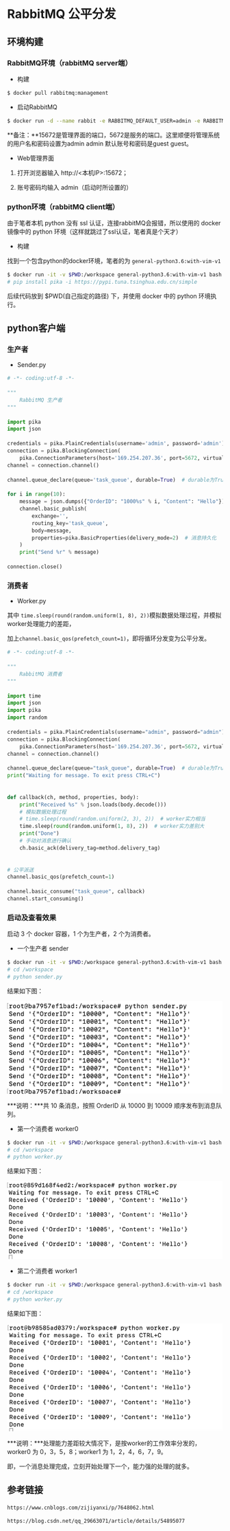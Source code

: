 # RabbitMQ 公平分发

## 环境构建

### RabbitMQ环境（rabbitMQ server端）

- 构建

```bash
$ docker pull rabbitmq:management
```

- 启动RabbitMQ

```bash
$ docker run -d --name rabbit -e RABBITMQ_DEFAULT_USER=admin -e RABBITMQ_DEFAULT_PASS=admin -p 15672:15672 -p 5672:5672 rabbitmq:management
```

**备注：**15672是管理界面的端口，5672是服务的端口。这里顺便将管理系统的用户名和密码设置为admin admin 默认账号和密码是guest guest。

- Web管理界面

1. 打开浏览器输入 http://<本机IP>:15672；

2. 账号密码均输入 admin（启动时所设置的）

### python环境（rabbitMQ client端）

由于笔者本机 python 没有 ssl 认证，连接rabbitMQ会报错，所以使用的 docker 镜像中的 python 环境（这样就跳过了ssl认证，笔者真是个天才）

- 构建

找到一个包含python的docker环境，笔者的为 `general-python3.6:with-vim-v1`

```bash
$ docker run -it -v $PWD:/workspace general-python3.6:with-vim-v1 bash
# pip install pika -i https://pypi.tuna.tsinghua.edu.cn/simple
```

后续代码放到 $PWD(自己指定的路径) 下，并使用 docker 中的 python 环境执行。

## python客户端

### 生产者

- Sender.py

```python
# -*- coding:utf-8 -*-

"""
    RabbitMQ 生产者
"""

import pika
import json

credentials = pika.PlainCredentials(username='admin', password='admin')
connection = pika.BlockingConnection(
    pika.ConnectionParameters(host='169.254.207.36', port=5672, virtual_host='/', credentials=credentials))
channel = connection.channel()

channel.queue_declare(queue='task_queue', durable=True)  # durable为True，消息队列持久化

for i in range(10):
    message = json.dumps({"OrderID": "1000%s" % i, "Content": "Hello"})
    channel.basic_publish(
        exchange='',
        routing_key='task_queue',
        body=message,
        properties=pika.BasicProperties(delivery_mode=2)  # 消息持久化
    )
    print("Send %r" % message)

connection.close()

```

### 消费者

- Worker.py

其中 `time.sleep(round(random.uniform(1, 8), 2))`模拟数据处理过程，并模拟worker处理能力的差距，

加上`channel.basic_qos(prefetch_count=1)`，即将循环分发变为公平分发。

```python
# -*- coding:utf-8 -*-

"""
    RabbitMQ 消费者
"""

import time
import json
import pika
import random

credentials = pika.PlainCredentials(username="admin", password="admin")
connection = pika.BlockingConnection(
    pika.ConnectionParameters(host='169.254.207.36', port=5672, virtual_host='/', credentials=credentials))
channel = connection.channel()

channel.queue_declare(queue="task_queue", durable=True)  # durable为True，消息队列持久化
print("Waiting for message. To exit press CTRL+C")


def callback(ch, method, properties, body):
    print("Received %s" % json.loads(body.decode()))
    # 模拟数据处理过程
    # time.sleep(round(random.uniform(2, 3), 2))  # worker实力相当
    time.sleep(round(random.uniform(1, 8), 2))  # worker实力差别大
    print("Done")
    # 手动对消息进行确认
    ch.basic_ack(delivery_tag=method.delivery_tag)

    
# 公平派送
channel.basic_qos(prefetch_count=1)

channel.basic_consume("task_queue", callback)
channel.start_consuming()

```

### 启动及查看效果

启动 3 个 docker 容器，1 个为生产者，2 个为消费者。

- 一个生产者 sender

```bash
$ docker run -it -v $PWD:/workspace general-python3.6:with-vim-v1 bash
# cd /workspace
# python sender.py
```

结果如下图：

![sender](../images/分发sender.png)

***说明：***共 10 条消息，按照 OrderID 从 10000 到 10009 顺序发布到消息队列。

- 第一个消费者 worker0

```bash
$ docker run -it -v $PWD:/workspace general-python3.6:with-vim-v1 bash
# cd /workspace
# python worker.py
```

结果如下图：

![worker0](../images/公平分发worker0.png)

- 第二个消费者 worker1

```bash
$ docker run -it -v $PWD:/workspace general-python3.6:with-vim-v1 bash
# cd /workspace
# python worker.py
```

结果如下图：

![](../images/公平分发worker1.png)

***说明：***处理能力差距较大情况下，是按worker的工作效率分发的，worker0 为 0，3，5，8；worker1 为 1，2，4，6，7，9。

即，一个消息处理完成，立刻开始处理下一个，能力强的处理的就多。

## 参考链接

`https://www.cnblogs.com/zijiyanxi/p/7648062.html`

`https://blog.csdn.net/qq_29663071/article/details/54895077`


